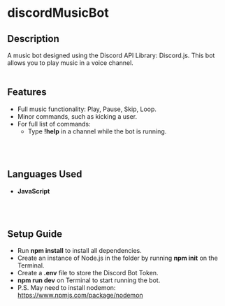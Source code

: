 <h1>discordMusicBot</h1>

<h2>Description</h2>
A music bot designed using the Discord API Library: Discord.js. This bot allows you to play music in a voice channel.
<br>
<br>
<h2>Features</h2>

- Full music functionality: Play, Pause, Skip, Loop.
- Minor commands, such as kicking a user.
- For full list of commands:
    - Type <b>!help</b> in a channel while the bot is running.
<br>
<br>
<h2>Languages Used</h2>

- <b>JavaScript</b>
<br>
<br>
<h2>Setup Guide</h2>

- Run <b>npm install</b> to install all dependencies.
- Create an instance of Node.js in the folder by running <b>npm init</b> on the Terminal.
- Create a <b>.env</b> file to store the Discord Bot Token.
- <b>npm run dev</b> on Terminal to start running the bot.
- P.S. May need to install nodemon: https://www.npmjs.com/package/nodemon